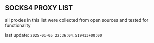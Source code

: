 ## SOCKS4 PROXY LIST

all proxies in this list were collected from open sources and tested for functionality

last update: `2025-01-05 22:36:04.519413+00:00`